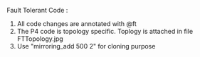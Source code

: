 Fault Tolerant Code :
1. All code changes are annotated with @ft
2. The P4 code is topology specific. Toplogy is attached in file FTTopology.jpg
3. Use "mirroring_add 500 2" for cloning purpose
